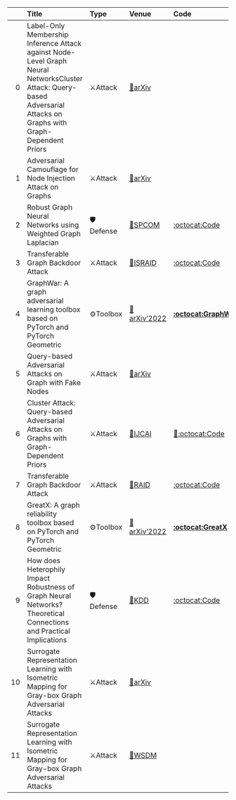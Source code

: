 |    | Title                                                                                                                                                                | Type     | Venue                                                    | Code                                                               |   Year | State   | Date       |
|---:|:---------------------------------------------------------------------------------------------------------------------------------------------------------------------|:---------|:---------------------------------------------------------|:-------------------------------------------------------------------|-------:|:--------|:-----------|
|  0 | Label-Only Membership Inference Attack against Node-Level Graph Neural NetworksCluster Attack: Query-based Adversarial Attacks on Graphs with Graph-Dependent Priors | ⚔Attack  | [📝arXiv](https://arxiv.org/abs/2207.13766)              |                                                                    |   2022 | Added   | 2022-08-05 |
|  1 | Adversarial Camouflage for Node Injection Attack on Graphs                                                                                                           | ⚔Attack  | [📝arXiv](https://arxiv.org/abs/2208.01819)              |                                                                    |   2022 | Added   | 2022-08-05 |
|  2 | Robust Graph Neural Networks using Weighted Graph Laplacian                                                                                                          | 🛡Defense | [📝SPCOM](https://arxiv.org/abs/2208.01853)              | [:octocat:Code](https://github.com/Bharat-Runwal/RWL-GNN)          |   2022 | Added   | 2022-08-05 |
|  3 | Transferable Graph Backdoor Attack                                                                                                                                   | ⚔Attack  | [📝ISRAID](https://arxiv.org/abs/2207.00425)             | [:octocat:Code](https://github.com/Metaoblivion/Bandit_GNN_Attack) |   2022 | Removed | 2022-07-15 |
|  4 | GraphWar: A graph adversarial learning toolbox based on PyTorch and PyTorch Geometric                                                                                | ⚙Toolbox | [📝arXiv’2022]()                                         | [**:octocat:GraphWar**](https://github.com/EdisonLeeeee/GraphWar)  |   2022 | Removed | 2022-07-15 |
|  5 | Query-based Adversarial Attacks on Graph with Fake Nodes                                                                                                             | ⚔Attack  | [📝arXiv](https://arxiv.org/abs/2109.13069)              |                                                                    |   2021 | Removed | 2022-07-15 |
|  6 | Cluster Attack: Query-based Adversarial Attacks on Graphs with Graph-Dependent Priors                                                                                | ⚔Attack  | [📝IJCAI](https://arxiv.org/abs/2109.13069)              | [📝:octocat:Code](https://github.com/thuwzy/Cluster-Attack)        |   2022 | Added   | 2022-07-15 |
|  7 | Transferable Graph Backdoor Attack                                                                                                                                   | ⚔Attack  | [📝RAID](https://arxiv.org/abs/2207.00425)               | [:octocat:Code](https://github.com/Metaoblivion/Bandit_GNN_Attack) |   2022 | Added   | 2022-07-15 |
|  8 | GreatX: A graph reliability toolbox based on PyTorch and PyTorch Geometric                                                                                           | ⚙Toolbox | [📝arXiv’2022]()                                         | [**:octocat:GreatX**](https://github.com/EdisonLeeeee/GreatX)      |   2022 | Added   | 2022-07-15 |
|  9 | How does Heterophily Impact Robustness of Graph Neural Networks? Theoretical Connections and Practical Implications                                                  | 🛡Defense | [📝KDD](https://arxiv.org/abs/2106.07767)                | [:octocat:Code](https://github.com/GemsLab/HeteRobust)             |   2022 | Added   | 2022-07-15 |
| 10 | Surrogate Representation Learning with Isometric Mapping for Gray-box Graph Adversarial Attacks                                                                      | ⚔Attack  | [📝arXiv](https://arxiv.org/abs/2110.10482)              |                                                                    |   2021 | Removed | 2022-07-09 |
| 11 | Surrogate Representation Learning with Isometric Mapping for Gray-box Graph Adversarial Attacks                                                                      | ⚔Attack  | [📝WSDM](https://dl.acm.org/doi/10.1145/3488560.3498481) |                                                                    |   2022 | Added   | 2022-07-09 |